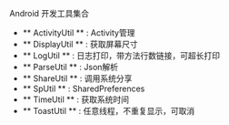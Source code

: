 Android 开发工具集合
- ** ActivityUtil ** : Activity管理
- ** DisplayUtil ** : 获取屏幕尺寸
- ** LogUtil ** : 日志打印，带方法行数链接，可超长打印
- ** ParseUtil ** : Json解析
- ** ShareUtil ** : 调用系统分享
- ** SpUtil ** : SharedPreferences
- ** TimeUtil ** : 获取系统时间
- ** ToastUtil ** : 任意线程，不重复显示，可取消